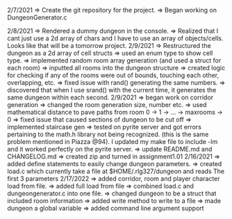 2/7/2021
    => Create the git repository for the project.
    => Began working on DungeonGenerator.c

2/8/2021
    => Rendered a dummy dungeon in the console.
    => Realized that I cant just use a 2d array of chars and I have to use an array of objects/cells. Looks like that will be a tomorrow project.
2/9/2021
    => Restructured the dungeon as a 2d array of cell structs
    => used an enum type to show cell type.
    => implemented random room array generation (and used a struct for each room)
    => inputted all rooms into the dungeon structure
    => created logic for checking if any of the rooms were out of bounds, touching each other, overlapping, etc.
    => fixed issue with rand() generating the same numbers.
    => discovered that when I use srand() with the current time, it generates the same dungeon within each second.
2/9/2021
    => began work on corridor generation
    => changed the room generation size, number etc.
    => used mathematical distance to pave paths from room 0 -> 1 -> ... -> maxrooms -> 0
    => fixed issue that caused sections of dungeon to be cut off
    => implemented staircase gen
    => tested on pyrite server and got errors pertaining to the math.h library not being recognized. (this is the same problem mentioned in Piazza @94). I updated my make file to include -lm and it worked perfectly on the pyrite server.
    => update README.md and CHANGELOG.md
    => created zip and turned in assignment1.01
2/16/2021
    => added define statements to easily change dungeon parameters.
    => created load.c which currently take a file at $HOME/.rlg327/dungeon and reads The first 3 parameters
2/17/2022
    => added corridor, room and player character load from file.
    => added full load from file
    => combined load.c and dungeongenerator.c into one file.
    => changed dungeon to be a struct that included room information
    => added write method to write to a file
    => made dungeon a global variable
    => added command line argument support
